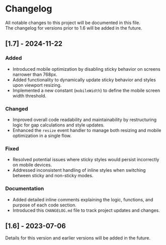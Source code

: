 # Changelog

All notable changes to this project will be documented in this file.  
The changelog for versions prior to 1.6 will be added in the future.

## [1.7] - 2024-11-22
### Added
- Introduced mobile optimization by disabling sticky behavior on screens narrower than 768px.
- Added functionality to dynamically update sticky behavior and styles upon viewport resizing.
- Implemented a new constant (`mobileWidth`) to define the mobile screen width threshold.

### Changed
- Improved overall code readability and maintainability by restructuring logic for gap calculations and style updates.
- Enhanced the `resize` event handler to manage both resizing and mobile optimization in a single flow.

### Fixed
- Resolved potential issues where sticky styles would persist incorrectly on mobile devices.
- Addressed inconsistent handling of inline styles when switching between sticky and non-sticky modes.

### Documentation
- Added detailed inline comments explaining the logic, functions, and purpose of each code section.
- Introduced this `CHANGELOG.md` file to track project updates and changes.

## [1.6] - 2023-07-06
Details for this version and earlier versions will be added in the future.